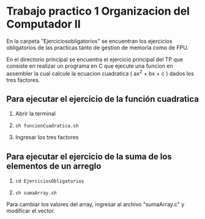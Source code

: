 # Trabajo practico 1 Organizacion del Computador II

En la carpeta "Ejerciciosobligatorios" se encuentran los ejercicios obligatorios de las practicas tanto de gestion de memoria como de FPU.

En el directorio principal se encuentra el ejercicio principal del TP que consiste en realizar un programa en C que ejecute una funcion en assembler la cual calcule la ecuacion cuadratica ( ax<sup>2</sup> + bx + c ) dados los tres factores.

## Para ejecutar el ejercicio de la función cuadratica

1. Abrir la terminal

2. `sh funcionCuadratica.sh`

3. Ingresar los tres factores 

## Para ejecutar el ejercicio de la suma de los elementos de un arreglo

1. `cd EjerciciosObligatorios`

2. `sh sumaArray.sh`

Para cambiar los valores del array, ingresar al archivo "sumaArray.c" y modificar el vector.
